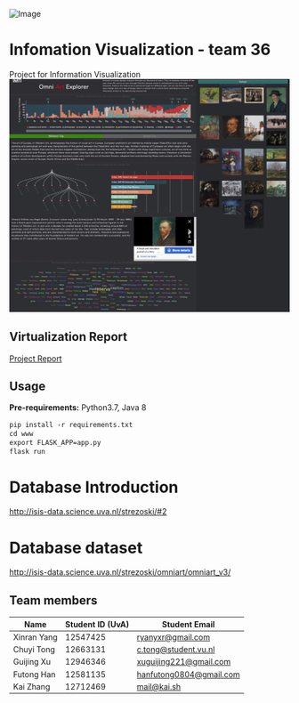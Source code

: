 ![Image](Document/image/UvA.png)
# Infomation Visualization - team 36
Project for Information Visualization
![Image](Document/image/screenshot.png)

## Virtualization Report
[Project Report](Document/36_Team_Report-final.pdf)

## Usage
__Pre-requirements:__ Python3.7, Java 8
```
pip install -r requirements.txt
cd www
export FLASK_APP=app.py
flask run
```

# Database Introduction
http://isis-data.science.uva.nl/strezoski/#2

# Database dataset
http://isis-data.science.uva.nl/strezoski/omniart/omniart_v3/

## Team members
|Name       |Student ID (UvA)|Student Email|
|-----------|----------------|-------------|
|Xinran Yang|12547425        |ryanyxr@gmail.com             |
|Chuyi Tong |12663131        |c.tong@student.vu.nl             | 
|Guijing Xu |12946346        |xuguijing221@gmail.com             | 
|Futong Han |12581135        |hanfutong0804@gmail.com             | 
|Kai Zhang  |12712469        |mail@kai.sh             |


